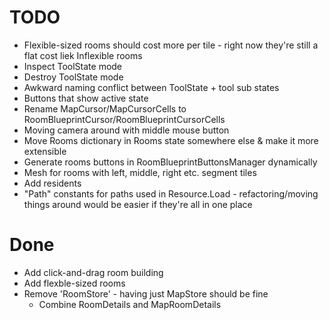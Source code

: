 # TODO
- Flexible-sized rooms should cost more per tile - right now they're still a flat cost liek Inflexible rooms
- Inspect ToolState mode
- Destroy ToolState mode
- Awkward naming conflict between ToolState + tool sub states
- Buttons that show active state
- Rename MapCursor/MapCursorCells to RoomBlueprintCursor/RoomBlueprintCursorCells
- Moving camera around with middle mouse button
- Move Rooms dictionary in Rooms state somewhere else & make it more extensible
- Generate rooms buttons in RoomBlueprintButtonsManager dynamically
- Mesh for rooms with left, middle, right etc. segment tiles
- Add residents
- "Path" constants for paths used in Resource.Load - refactoring/moving things around would be easier
  if they're all in one place

# Done
- Add click-and-drag room building
- Add flexble-sized rooms
- Remove 'RoomStore' - having just MapStore should be fine
    - Combine RoomDetails and MapRoomDetails